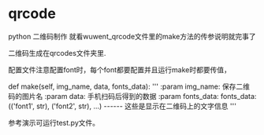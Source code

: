# qrcode
python  二维码制作
就看wuwent_qrcode文件里的make方法的传参说明就完事了

二维码生成在qrcodes文件夹里.

配置文件注意配置font时，每个font都要配置并且运行make时都要传值，

def make(self, img_name, data, fonts_data):
        '''
        :param img_name: 保存二维码的图片名
        :param data: 手机扫码后得到的数据
        :param fonts_data:  fonts_data: (('font1', str), ('font2', str), ...)  ------ 这些是显示在二维码上的文字信息
        '''

参考演示可运行test.py文件。
